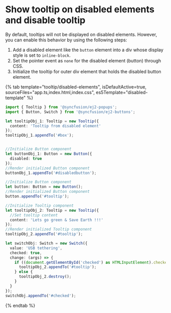 # Show tooltip on disabled elements and disable tooltip

By default, tooltips will not be displayed on disabled elements. However, you can enable this behavior by using the following steps:

1. Add a disabled element like the `button` element into a div whose display style is set to `inline-block`.
2. Set the pointer event as `none` for the disabled element (button) through CSS.
3. Initialize the tooltip for outer div element that holds the disabled button element.

{% tab template="tooltip/disabled-elements", isDefaultActive=true, sourceFiles="app.ts,index.html,index.css", es5Template="disabled-template" %}

```typescript
import { Tooltip } from '@syncfusion/ej2-popups';
import { Button, Switch } from '@syncfusion/ej2-buttons';

let tooltipObj_1: Tooltip = new Tooltip({
  content: 'Tooltip from disabled element'
});
tooltipObj_1.appendTo('#box');


//Initialize Button component
let buttonObj_1: Button = new Button({
  disabled: true
});
//Render initialized Button component
buttonObj_1.appendTo('#disabledbutton');

//Initialize Button component
let button: Button = new Button();
//Render initialized Button component
button.appendTo('#tooltip');

//Initialize Tooltip component
let tooltipObj_2: Tooltip = new Tooltip({
  //Set tooltip content
  content: 'Lets go green & Save Earth !!!'
});
//Render initialized Tooltip component
tooltipObj_2.appendTo('#tooltip');

let switchObj: Switch = new Switch({
  value: 'USB tethering',
  checked: true,
  change: (args) => {
    if ((document.getElementById('checked') as HTMLInputElement).checked) {
      tooltipObj_2.appendTo('#tooltip');
    } else {
      tooltipObj_2.destroy();
    }
  }
});
switchObj.appendTo('#checked');
```

{% endtab %}
